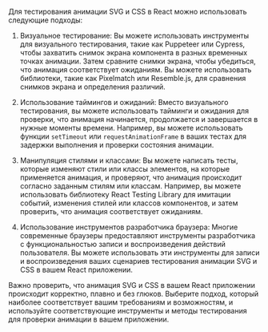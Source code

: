 Для тестирования анимации SVG и CSS в React можно использовать следующие подходы:

1. Визуальное тестирование: Вы можете использовать инструменты для визуального тестирования, такие как Puppeteer или Cypress, чтобы захватить снимок экрана компонента в разных временных точках анимации. Затем сравните снимки экрана, чтобы убедиться, что анимация соответствует ожиданиям. Вы можете использовать библиотеки, такие как Pixelmatch или Resemble.js, для сравнения снимков экрана и определения различий.

2. Использование таймингов и ожиданий: Вместо визуального тестирования, вы можете использовать тайминги и ожидания для проверки, что анимация начинается, продолжается и завершается в нужные моменты времени. Например, вы можете использовать функции `setTimeout` или `requestAnimationFrame` в ваших тестах для задержки выполнения и проверки состояния анимации.

3. Манипуляция стилями и классами: Вы можете написать тесты, которые изменяют стили или классы элементов, на которые применяется анимация, и проверяют, что анимация происходит согласно заданным стилям или классам. Например, вы можете использовать библиотеку React Testing Library для имитации событий, изменения стилей или классов компонентов, и затем проверить, что анимация соответствует ожиданиям.

4. Использование инструментов разработчика браузера: Многие современные браузеры предоставляют инструменты разработчика с функциональностью записи и воспроизведения действий пользователя. Вы можете использовать эти инструменты для записи и воспроизведения ваших сценариев тестирования анимации SVG и CSS в вашем React приложении.

Важно проверить, что анимация SVG и CSS в вашем React приложении происходит корректно, плавно и без глюков. Выберите подход, который наиболее соответствует вашим требованиям и возможностям, и используйте соответствующие инструменты и методы тестирования для проверки анимации в вашем приложении.